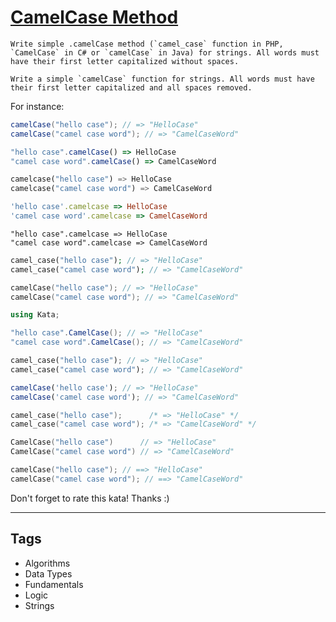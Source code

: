 # [CamelCase Method](https://www.codewars.com/kata/587731fda577b3d1b0001196)

```if-not:swift
Write simple .camelCase method (`camel_case` function in PHP, `CamelCase` in C# or `camelCase` in Java) for strings. All words must have their first letter capitalized without spaces.
```

```if:swift
Write a simple `camelCase` function for strings. All words must have their first letter capitalized and all spaces removed.
```

For instance:

```java
camelCase("hello case"); // => "HelloCase"
camelCase("camel case word"); // => "CamelCaseWord"
```

```javascript
"hello case".camelCase() => HelloCase
"camel case word".camelCase() => CamelCaseWord
```

```python
camelcase("hello case") => HelloCase
camelcase("camel case word") => CamelCaseWord
```

```ruby
'hello case'.camelcase => HelloCase
'camel case word'.camelcase => CamelCaseWord
```

```crystal
"hello case".camelcase => HelloCase
"camel case word".camelcase => CamelCaseWord
```

```php
camel_case("hello case"); // => "HelloCase"
camel_case("camel case word"); // => "CamelCaseWord"
```

```cpp
camelCase("hello case"); // => "HelloCase"
camelCase("camel case word"); // => "CamelCaseWord"
```

```c#
using Kata;

"hello case".CamelCase(); // => "HelloCase"
"camel case word".CamelCase(); // => "CamelCaseWord"
```

```rust
camel_case("hello case"); // => "HelloCase"
camel_case("camel case word"); // => "CamelCaseWord"
```

```typescript
camelCase('hello case'); // => "HelloCase"
camelCase('camel case word'); // => "CamelCaseWord"
```

```c
camel_case("hello case");      /* => "HelloCase" */
camel_case("camel case word"); /* => "CamelCaseWord" */
```

```go
CamelCase("hello case")      // => "HelloCase"
CamelCase("camel case word") // => "CamelCaseWord"
```

```swift
camelCase("hello case"); // ==> "HelloCase"
camelCase("camel case word"); // ==> "CamelCaseWord"
```

Don't forget to rate this kata! Thanks :)

---

## Tags

- Algorithms
- Data Types
- Fundamentals
- Logic
- Strings
